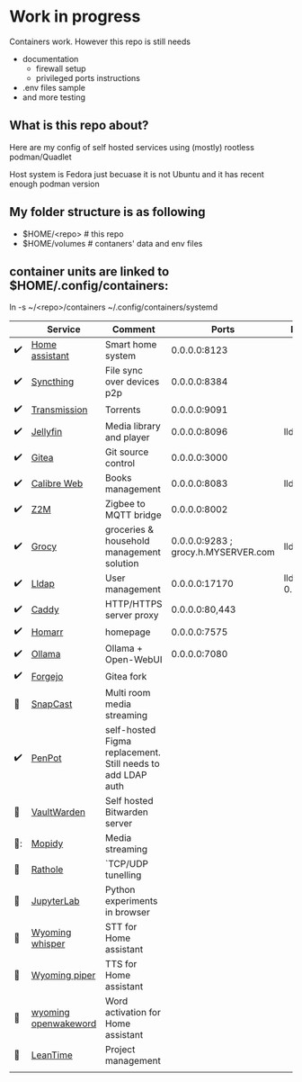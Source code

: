 # Work in progress

Containers work. However this repo is still needs 
- documentation
  - firewall setup
  - privileged ports instructions
- .env files sample
- and more testing

## What is this repo about?
Here are my config of self hosted services using (mostly) rootless podman/Quadlet

Host system is Fedora just becuase it is not Ubuntu and it has recent enough podman version

## My folder structure is as following

- $HOME/\<repo\>  # this repo
- $HOME/volumes # contaners' data and env files

## container units are linked to $HOME/.config/containers:

ln -s ~/\<repo\>/containers ~/.config/containers/systemd


| | Service | Comment | Ports | Networks |
|---|---|---|---|---|
| :heavy_check_mark:  | [Home assistant](https://www.home-assistant.io/) | Smart home system  | 0.0.0.0:8123 |   |
| :heavy_check_mark:  | [Syncthing](https://syncthing.net/)  | File sync over devices p2p | 0.0.0.0:8384 |   |
| :heavy_check_mark: | [Transmission](https://transmissionbt.com/)  | Torrents  | 0.0.0.0:9091 |   |
| :heavy_check_mark:  | [Jellyfin](https://jellyfin.org/) | Media library and player  | 0.0.0.0:8096 | lldap |
| :heavy_check_mark:  | [Gitea](https://about.gitea.com/)  | Git source control  | 0.0.0.0:3000  |   |
| :heavy_check_mark: | [Calibre Web](https://github.com/janeczku/calibre-web)  | Books management  | 0.0.0.0:8083  | lldap  |
| :heavy_check_mark:  | [Z2M](https://www.zigbee2mqtt.io/) | Zigbee to MQTT bridge  | 0.0.0.0:8002  |   |
| :heavy_check_mark:  | [Grocy](https://grocy.info/)  | groceries & household management solution  | 0.0.0.0:9283 ; grocy.h.MYSERVER.com  | lldap  |
| :heavy_check_mark:  | [Lldap](https://github.com/lldap/lldap)  | User management  | 0.0.0.0:17170  | lldap ; 0.0.0.0:3890  |
| :heavy_check_mark:  | [Caddy](https://caddyserver.com/)  | HTTP/HTTPS server proxy  | 0.0.0.0:80,443 |   |
| :heavy_check_mark:  | [Homarr](https://homarr.dev/)  | homepage  | 0.0.0.0:7575 |   |
| :heavy_check_mark:  | [Ollama](https://ollama.com/)  | Ollama + Open-WebUI  | 0.0.0.0:7080 |   |
| :heavy_check_mark:  | [Forgejo](https://codeberg.org/forgejo/forgejo)  | Gitea fork  | |  |
| :hammer:  | [SnapCast](https://github.com/badaix/snapcast)  | Multi room media streaming  | |  |
| :heavy_check_mark:  | [PenPot](https://penpot.app/)  | self-hosted Figma replacement. Still needs to add LDAP auth  | |  |
| :hammer:  | [VaultWarden](https://github.com/dani-garcia/vaultwarden)  | Self hosted Bitwarden server  | |  |
| :hammer::  | [Mopidy](https://mopidy.com/)  | Media streaming  | |  |
| :hammer:  | [Rathole](https://github.com/rapiz1/rathole)  |`TCP/UDP tunelling  | |  |
| :hammer:  | [JupyterLab](https://jupyter.org/)  | Python experiments in browser  | |  |
| :hammer:   | [Wyoming whisper](https://github.com/rhasspy/wyoming-faster-whisper)  | STT for Home assistant  |   |   |
| :hammer:   | [Wyoming piper](https://hub.docker.com/r/rhasspy/wyoming-piper)  | TTS for Home assistant  |   |   |
| :hammer:   | [wyoming openwakeword](https://github.com/rhasspy/wyoming-openwakeword)  | Word activation for Home assistant  |   |   |
| :hammer:   | [LeanTime](https://leantime.io/)  | Project management  |   |   |
|   |   |   |   |   |
